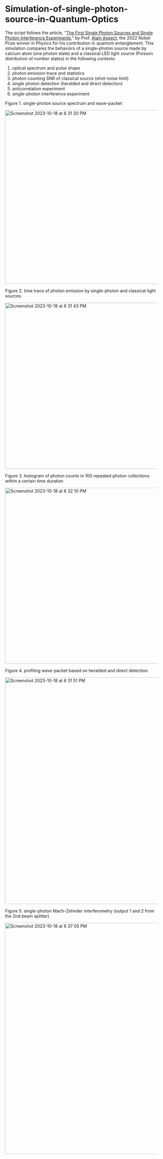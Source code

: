 # Simulation-of-single-photon-source-in-Quantum-Optics
The script follows the article, "[The First Single Photon Sources and Single Photon Interference Experiments](https://www.researchgate.net/publication/337945267_The_First_Single_Photon_Sources_and_Single_Photon_Interference_Experiments)," by Prof. [Alain Aspect](https://www.nobelprize.org/prizes/physics/2022/aspect/facts/), the 2022 Nobel Prize winner in Physics for his contribution in quantum entanglement. This simulation compares the behaviors of a single-photon source made by calcium atom (one photon state) and a classical LED light source (Poisson distribution of number states) in the following contexts:
1. optical spectrum and pulse shape
2. photon emission trace and statistics
3. photon counting SNR of classical source (shot-noise limit)
4. single photon detection (heralded and direct detection)
5. anticorrelation experiment
6. single-photon interference experiment

Figure 1. single-photon source spectrum and wave-packet

<img width="572" alt="Screenshot 2023-10-18 at 6 31 20 PM" src="https://github.com/szuyul/Simulation-of-single-photon-source-in-Quantum-Optics/assets/41300262/157d4284-9e1c-4006-98eb-f11a2d33ed79">


Figure 2. time trace of photon emission by single-photon and classical light sources

<img width="547" alt="Screenshot 2023-10-18 at 6 31 43 PM" src="https://github.com/szuyul/Simulation-of-single-photon-source-in-Quantum-Optics/assets/41300262/df599b7d-e8b0-4736-afb6-38f97c356abe">


Figure 3. histogram of photon counts in 100 repeated photon collections within a certain time duration

<img width="579" alt="Screenshot 2023-10-18 at 6 32 10 PM" src="https://github.com/szuyul/Simulation-of-single-photon-source-in-Quantum-Optics/assets/41300262/9049a069-1d16-428c-99e6-a507a25e34e4">


Figure 4. profiling wave-packet based on heralded and direct detection

<img width="746" alt="Screenshot 2023-10-18 at 6 31 51 PM" src="https://github.com/szuyul/Simulation-of-single-photon-source-in-Quantum-Optics/assets/41300262/cc2df9e9-85c3-48ab-8e8d-2934322b2449">


Figure 5. single-photon Mach-Zehnder interferometry (output 1 and 2 from the 2nd beam splitter)

<img width="761" alt="Screenshot 2023-10-18 at 6 37 05 PM" src="https://github.com/szuyul/Simulation-of-single-photon-source-in-Quantum-Optics/assets/41300262/0871d65c-ca45-4e12-a07e-0ba53f07dd01">


